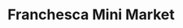 ---
title: "Franchesca Mini Market"
url: /philadelphia/franchesca-mini-market/
shop: Lebensmittel
---